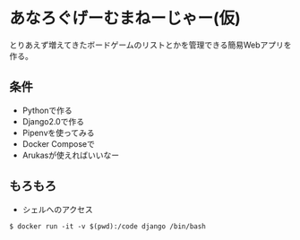 # あなろぐげーむまねーじゃー(仮)
とりあえず増えてきたボードゲームのリストとかを管理できる簡易Webアプリを作る。

## 条件
- Pythonで作る
- Django2.0で作る
- Pipenvを使ってみる
- Docker Composeで
- Arukasが使えればいいなー

## もろもろ

- シェルへのアクセス

```
$ docker run -it -v $(pwd):/code django /bin/bash
```